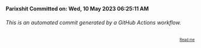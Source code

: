 **Parixshit Committed on: Wed, 10 May 2023 06:25:11 AM** <!-- 510bb196-50ca-4f7a-89d9-6fcbb8e7b4bb -->

###### This is an automated commit generated by a GitHub Actions workflow.

<div align="right"><sub><sup><a href="https://github.com/Parixshit/AutoCommit.git">Read me</a></sup></sub></div>
